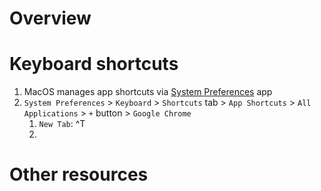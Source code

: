 # Overview


# Keyboard shortcuts
1. MacOS manages app shortcuts via [System Preferences](TODO) app
1. `System Preferences` > `Keyboard` > `Shortcuts` tab > `App Shortcuts` > `All Applications` > `+` button > `Google Chrome`
    1. `New Tab`: ^T
    1.


# Other resources
